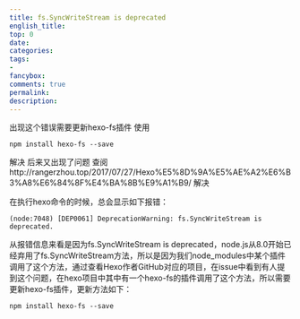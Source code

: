 ```yaml
---
title: fs.SyncWriteStream is deprecated 
english_title:
top: 0
date:
categories: 
tags: 
-
fancybox:
comments: true
permalink:
description:
---
```

出现这个错误需要更新hexo-fs插件
使用
```
npm install hexo-fs --save
```
解决
后来又出现了问题
查阅http://rangerzhou.top/2017/07/27/Hexo%E5%8D%9A%E5%AE%A2%E6%B3%A8%E6%84%8F%E4%BA%8B%E9%A1%B9/
解决

在执行hexo命令的时候，总会显示如下报错：
```
(node:7048) [DEP0061] DeprecationWarning: fs.SyncWriteStream is deprecated.
```
从报错信息来看是因为fs.SyncWriteStream is deprecated，node.js从8.0开始已经弃用了fs.SyncWriteStream方法，所以是因为我们node_modules中某个插件调用了这个方法，通过查看Hexo作者GitHub对应的项目，在issue中看到有人提到这个问题，在hexo项目中其中有一个hexo-fs的插件调用了这个方法，所以需要更新hexo-fs插件，更新方法如下：
```
npm install hexo-fs --save
```











